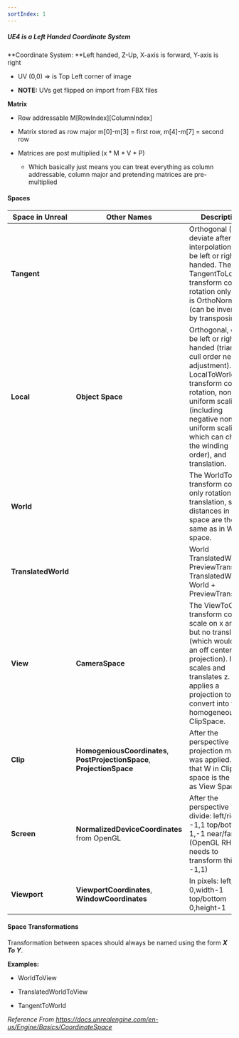 ```yaml
---
sortIndex: 1
---
```


##### UE4 is a Left Handed Coordinate System

**Coordinate System: **Left handed, Z-Up, X-axis is forward, Y-axis is right

- UV (0,0) => is Top Left corner of image

- **NOTE:** UVs get flipped on import from FBX files

**Matrix**

- Row addressable M\[RowIndex]\[ColumnIndex]

- Matrix stored as row major m\[0]-m\[3] = first row, m\[4]-m\[7] = second row

- Matrices are post multiplied (x \* M \* V \* P)

  - Which basically just means you can treat everything as column addressable, column major and pretending matrices are pre-multiplied

#### Spaces

| **Space in Unreal** | **Other Names**                                                          | **Description**                                                                                                                                                                                                                                                          |
| ------------------- | ------------------------------------------------------------------------ | ------------------------------------------------------------------------------------------------------------------------------------------------------------------------------------------------------------------------------------------------------------------------ |
| **Tangent**         |                                                                          | Orthogonal (can deviate after interpolation), can be left or right handed. The TangentToLocal transform contains rotation only, so it is OrthoNormal (can be inverted by transposing).                                                                                   |
| **Local**           | **Object Space**                                                         | Orthogonal, can be left or right handed (triangle cull order needs adjustment). The LocalToWorld transform contains rotation, non-uniform scaling (including negative non-uniform scaling which can change the winding order), and translation.                          |
| **World**           |                                                                          | The WorldToView transform contains only rotation and translation, so distances in View space are the same as in World space.                                                                                                                                             |
| **TranslatedWorld** |                                                                          | World       TranslatedWorld - PreviewTranslation                                                                    TranslatedWorld    World + PreviewTranslation                                                                                                        |
| **View**            | **CameraSpace**                                                          | The ViewToClip transform contains scale on x and y, but no translation (which would be an off center projection). It scales and translates z. It also applies a projection to convert into the homogeneous ClipSpace.                                                    |
| **Clip**            | **HomogeniousCoordinates**, **PostProjectionSpace**, **ProjectionSpace** | After the perspective projection matrix was applied. Note that W in Clip space is the same as View Space Z.                                                                                                                                                              |
| **Screen**          | **NormalizedDeviceCoordinates** from OpenGL                              | After the perspective divide:                                 left/right -1,1                                                                       top/bottom 1,-1                                            near/far 0,1 (OpenGL RHI needs to transform this to -1,1) |
| **Viewport**        | **ViewportCoordinates**, **WindowCoordinates**                           | In pixels:                                                                                                          left/right 0,width-1                                                               top/bottom 0,height-1                                             |

#### Space Transformations

Transformation between spaces should always be named using the form ***X To Y***.

**Examples:**

- WorldToView

- TranslatedWorldToView

- TangentToWorld

*Reference From <https://docs.unrealengine.com/en-us/Engine/Basics/CoordinateSpace>*
